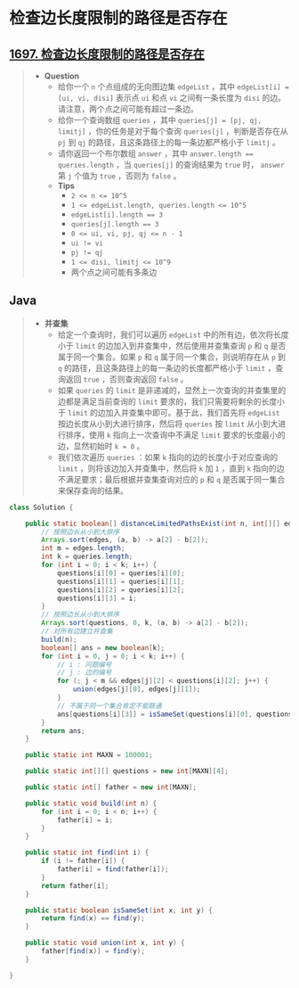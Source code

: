 # 检查边长度限制的路径是否存在

## [1697. 检查边长度限制的路径是否存在](https://leetcode.cn/problems/checking-existence-of-edge-length-limited-paths/)

> - **Question**
>   - 给你一个 `n` 个点组成的无向图边集 `edgeList` ，其中 `edgeList[i] = [ui, vi, disi]` 表示点 `ui` 和点 `vi` 之间有一条长度为 `disi` 的边。请注意，两个点之间可能有超过一条边。
>   - 给你一个查询数组 `queries` ，其中 `queries[j] = [pj, qj, limitj]` ，你的任务是对于每个查询 `queries[j]` ，判断是否存在从 `pj` 到 `qj` 的路径，且这条路径上的每一条边都严格小于 `limitj` 。
>   - 请你返回一个布尔数组 `answer` ，其中 `answer.length == queries.length` ，当 `queries[j]` 的查询结果为 `true` 时， `answer` 第 `j` 个值为 `true` ，否则为 `false` 。
>   - **Tips**
>     - `2 <= n <= 10^5`
>     - `1 <= edgeList.length, queries.length <= 10^5`
>     - `edgeList[i].length == 3`
>     - `queries[j].length == 3`
>     - `0 <= ui, vi, pj, qj <= n - 1`
>     - `ui != vi`
>     - `pj != qj`
>     - `1 <= disi, limitj <= 10^9`
>     - 两个点之间可能有多条边

## Java

> - **并查集**
>   - 给定一个查询时，我们可以遍历 `edgeList` 中的所有边，依次将长度小于 `limit` 的边加入到并查集中，然后使用并查集查询 `p` 和 `q` 是否属于同一个集合。如果 `p` 和 `q` 属于同一个集合，则说明存在从 `p` 到 `q` 的路径，且这条路径上的每一条边的长度都严格小于 `limit` ，查询返回 `true` ，否则查询返回 `false` 。
>   - 如果 `queries` 的 `limit` 是非递减的，显然上一次查询的并查集里的边都是满足当前查询的 `limit` 要求的，我们只需要将剩余的长度小于 `limit` 的边加入并查集中即可。基于此，我们首先将 `edgeList` 按边长度从小到大进行排序，然后将 `queries` 按 `limit` 从小到大进行排序，使用 `k` 指向上一次查询中不满足 `limit` 要求的长度最小的边，显然初始时 `k = 0` 。
>   - 我们依次遍历 `queries` ：如果 `k` 指向的边的长度小于对应查询的 `limit` ，则将该边加入并查集中，然后将 `k` 加 `1` ，直到 `k` 指向的边不满足要求；最后根据并查集查询对应的 `p` 和 `q` 是否属于同一集合来保存查询的结果。

```java
class Solution {

    public static boolean[] distanceLimitedPathsExist(int n, int[][] edges, int[][] queries) {
        // 按照边长从小到大排序
        Arrays.sort(edges, (a, b) -> a[2] - b[2]);
        int m = edges.length;
        int k = queries.length;
        for (int i = 0; i < k; i++) {
            questions[i][0] = queries[i][0];
            questions[i][1] = queries[i][1];
            questions[i][2] = queries[i][2];
            questions[i][3] = i;
        }
        // 按照边长从小到大排序
        Arrays.sort(questions, 0, k, (a, b) -> a[2] - b[2]);
        // 对所有边建立并查集
        build(n);
        boolean[] ans = new boolean[k];
        for (int i = 0, j = 0; i < k; i++) {
            // i : 问题编号
            // j : 边的编号
            for (; j < m && edges[j][2] < questions[i][2]; j++) {
                union(edges[j][0], edges[j][1]);
            }
            // 不属于同一个集合肯定不能联通
            ans[questions[i][3]] = isSameSet(questions[i][0], questions[i][1]);
        }
        return ans;
    }

    public static int MAXN = 100001;

    public static int[][] questions = new int[MAXN][4];

    public static int[] father = new int[MAXN];

    public static void build(int n) {
        for (int i = 0; i < n; i++) {
            father[i] = i;
        }
    }

    public static int find(int i) {
        if (i != father[i]) {
            father[i] = find(father[i]);
        }
        return father[i];
    }

    public static boolean isSameSet(int x, int y) {
        return find(x) == find(y);
    }

    public static void union(int x, int y) {
        father[find(x)] = find(y);
    }

}
```
